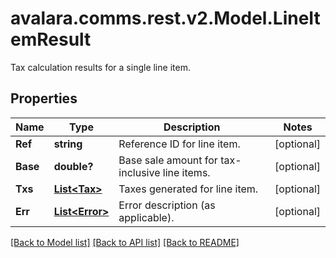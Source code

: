 # avalara.comms.rest.v2.Model.LineItemResult
Tax calculation results for a single line item.

## Properties

Name | Type | Description | Notes
------------ | ------------- | ------------- | -------------
**Ref** | **string** | Reference ID for line item. | [optional] 
**Base** | **double?** | Base sale amount for tax-inclusive line items. | [optional] 
**Txs** | [**List&lt;Tax&gt;**](Tax.md) | Taxes generated for line item. | [optional] 
**Err** | [**List&lt;Error&gt;**](Error.md) | Error description (as applicable). | [optional] 

[[Back to Model list]](../README.md#documentation-for-models) [[Back to API list]](../README.md#documentation-for-api-endpoints) [[Back to README]](../README.md)

